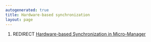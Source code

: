 ```yaml
---
autogenerated: true
title: Hardware-based synchronization
layout: page
---
```


1.  REDIRECT [Hardware-based Synchronization in
    Micro-Manager](Hardware-based_Synchronization_in_Micro-Manager "wikilink")
